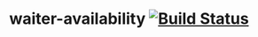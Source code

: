 # waiter-availability [![Build Status](https://travis-ci.org/Deelowtrayne/waiter-availability.svg?branch=master)](https://travis-ci.org/Deelowtrayne/waiter-availability)

